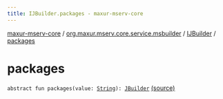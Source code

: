 ```yaml
---
title: IJBuilder.packages - maxur-mserv-core
---
```


[maxur-mserv-core](../../index.html) / [org.maxur.mserv.core.service.msbuilder](../index.html) / [IJBuilder](index.html) / [packages](.)

# packages

`abstract fun packages(value: `[`String`](https://kotlinlang.org/api/latest/jvm/stdlib/kotlin/-string/index.html)`): `[`JBuilder`](../-j-builder/index.html) [(source)](https://github.com/myunusov/maxur-mserv/tree/master/maxur-mserv-core/src/main/kotlin/org/maxur/mserv/core/service/msbuilder/Java.kt#L18)
